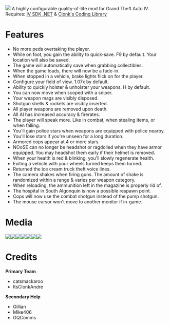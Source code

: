![](https://cdn.discordapp.com/attachments/734888920046764105/1119994948968796210/main.png)
A highly configurable quality-of-life mod for Grand Theft Auto IV.
Requires: [IV SDK .NET](https://github.com/ClonkAndre/IV-SDK-DotNet) & [Clonk's Coding Library](https://github.com/ClonkAndre/ClonksCodingLib.GTAIV)

# Features
- No more peds overtaking the player.
- While on foot, you gain the ability to quick-save. F9 by default. Your location will also be saved.
- The game will automatically save when grabbing collectibles.
- When the game loads, there will now be a fade-in.
- When stopped in a vehicle, brake lights flick on for the player.
- Configure your field of view. 1.07x by default.
- Ability to quickly holster & unholster your weapons. H by default.
- You can now move when scoped with a sniper.
- Your weapon mags are visibly disposed.
- Shotgun shells & rockets are visibly inserted.
- All player weapons are removed upon death.
- All AI has increased accuracy & firerates. 
- The player will speak more. Like in combat, when stealing items, or when falling.
- You'll gain police stars when weapons are equipped with police nearby.
- You'll lose stars if you're unseen for a long duration.
- Armored cops appear at 4 or more stars.
- NOoSE can no longer be headshot or ragdolled when they have armor equipped. You may headshot them early if their helmet is removed.
- When your health is red & blinking, you'll slowly regenerate health.
- Exiting a vehicle with your wheels turned keeps them turned.
- Returned the ice cream truck theft voice lines.
- The camera shakes when firing guns. The amount of shake is randomized within a range & varies per weapon category.
- When reloading, the ammunition left in the magazine is properly rid of.
- The hospital in South Algonquin is now a possible respawn point.
- Cops will now use the combat shotgun instead of the pump shotgun.
- The mouse cursor won't move to another monitor if in-game.

# Media

![](https://media.giphy.com/media/9WkHpgdodMMkVwSxQK/giphy.gif)![](https://media.giphy.com/media/v1.Y2lkPTc5MGI3NjExOTBkM3cyOTdtZ2o5ajZ0c280a29xOGhvdWJxcWg0Z2lhdTN5eW1seSZlcD12MV9pbnRlcm5hbF9naWZfYnlfaWQmY3Q9Zw/3IOojdksuttI94tytB/giphy.gif)![](https://media.giphy.com/media/612lWEiuUnPgn6KD98/giphy.gif)![](https://media.giphy.com/media/l9bX7N1hiajuOkzVV6/giphy.gif)![](https://media.giphy.com/media/gJsHuySiJtuM4odkNF/giphy.gif)![](https://media.giphy.com/media/EJx5R1aQmu3YFwYehF/giphy.gif)![](https://media.giphy.com/media/ZMoPfVDLmTvk85kSXF/giphy.gif)

# Credits

**Primary Team**
- catsmackaroo
- ItsClonkAndre

**Secondary Help**
- Gillian
- Mike406
- GQComms
